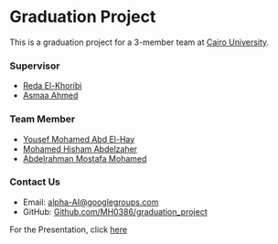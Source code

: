 # Graduation Project

This is a graduation project for a 3-member team at [Cairo University](https://www.linkedin.com/school/cairo-university).

### Supervisor

* [Reda El-Khoribi](https://linkedin.com/in/reda-el-khoribi-aa338437)
* [Asmaa Ahmed](https://github.com/MH0386/graduation\_project/wiki/)

### Team Member

* [Yousef Mohamed Abd El-Hay](https://www.linkedin.com/in/yussef-mohamed-900b44161)
* [Mohamed Hisham Abdelzaher](https://linkedin.com/in/MH0386)
* [Abdelrahman Mostafa Mohamed](https://linkedin.com/in/abdelrahman-mostafa-mohamed)

### Contact Us

* Email: [alpha-AI@googlegroups.com](mailto:alpha-AI@googlegroups.com)
* GitHub: [Github.com/MH0386/graduation\_project](https://github.com/MH0386/graduation\_project)

For the Presentation, click [here](https://tome.app/httpswwwfacebookcom-1aa/graduation-project-clsmcwggf05tmmu5zov31x0m6)
